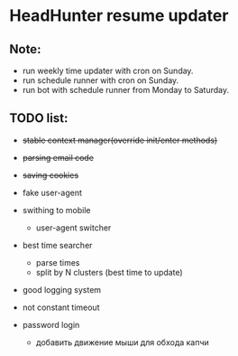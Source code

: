 # HeadHunter resume updater

## Note: 
- run weekly time updater with cron on Sunday.
- run schedule runner with cron on Sunday.
- run bot with schedule runner from Monday to Saturday.

## TODO list:
- ~~stable context manager(override init/enter methods)~~ 
- ~~parsing email code~~
- ~~saving cookies~~
- fake user-agent
- swithing to mobile
    - user-agent switcher
- best time searcher
    - parse times
    - split by N clusters (best time to update)

- good logging system
- not constant timeout
- password login
    - добавить движение мыши для обхода капчи